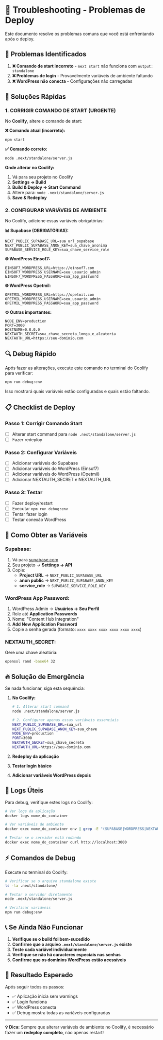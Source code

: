 # 🚨 Troubleshooting - Problemas de Deploy

Este documento resolve os problemas comuns que você está enfrentando após o deploy.

## 🎯 Problemas Identificados

1. **❌ Comando de start incorreto** - `next start` não funciona com `output: standalone`
2. **❌ Problemas de login** - Provavelmente variáveis de ambiente faltando
3. **❌ WordPress não conecta** - Configurações não carregadas

## 🔧 Soluções Rápidas

### 1. **CORRIGIR COMANDO DE START (URGENTE)**

No **Coolify**, altere o comando de start:

**❌ Comando atual (incorreto):**

```bash
npm start
```

**✅ Comando correto:**

```bash
node .next/standalone/server.js
```

**Onde alterar no Coolify:**

1. Vá para seu projeto no Coolify
2. **Settings → Build**
3. **Build & Deploy → Start Command**
4. Altere para: `node .next/standalone/server.js`
5. **Save & Redeploy**

### 2. **CONFIGURAR VARIÁVEIS DE AMBIENTE**

No Coolify, adicione essas variáveis obrigatórias:

**📊 Supabase (OBRIGATÓRIAS):**

```env
NEXT_PUBLIC_SUPABASE_URL=sua_url_supabase
NEXT_PUBLIC_SUPABASE_ANON_KEY=sua_chave_anonima
SUPABASE_SERVICE_ROLE_KEY=sua_chave_service_role
```

**🌐 WordPress Einsof7:**

```env
EINSOF7_WORDPRESS_URL=https://einsof7.com
EINSOF7_WORDPRESS_USERNAME=seu_usuario_admin
EINSOF7_WORDPRESS_PASSWORD=sua_app_password
```

**🌐 WordPress Opetmil:**

```env
OPETMIL_WORDPRESS_URL=https://opetmil.com
OPETMIL_WORDPRESS_USERNAME=seu_usuario_admin
OPETMIL_WORDPRESS_PASSWORD=sua_app_password
```

**⚙️ Outras importantes:**

```env
NODE_ENV=production
PORT=3000
HOSTNAME=0.0.0.0
NEXTAUTH_SECRET=sua_chave_secreta_longa_e_aleatoria
NEXTAUTH_URL=https://seu-dominio.com
```

## 🔍 Debug Rápido

Após fazer as alterações, execute este comando no terminal do Coolify para verificar:

```bash
npm run debug:env
```

Isso mostrará quais variáveis estão configuradas e quais estão faltando.

## 📋 Checklist de Deploy

### Passo 1: Corrigir Comando Start

- [ ] Alterar start command para `node .next/standalone/server.js`
- [ ] Fazer redeploy

### Passo 2: Configurar Variáveis

- [ ] Adicionar variáveis do Supabase
- [ ] Adicionar variáveis do WordPress (Einsof7)
- [ ] Adicionar variáveis do WordPress (Opetmil)
- [ ] Adicionar NEXTAUTH_SECRET e NEXTAUTH_URL

### Passo 3: Testar

- [ ] Fazer deploy/restart
- [ ] Executar `npm run debug:env`
- [ ] Tentar fazer login
- [ ] Testar conexão WordPress

## 🚀 Como Obter as Variáveis

### **Supabase:**

1. Vá para [supabase.com](https://supabase.com)
2. Seu projeto → **Settings → API**
3. Copie:
   - **Project URL** → `NEXT_PUBLIC_SUPABASE_URL`
   - **anon public** → `NEXT_PUBLIC_SUPABASE_ANON_KEY`
   - **service_role** → `SUPABASE_SERVICE_ROLE_KEY`

### **WordPress App Password:**

1. WordPress Admin → **Usuários → Seu Perfil**
2. Role até **Application Passwords**
3. Nome: "Content Hub Integration"
4. **Add New Application Password**
5. Copie a senha gerada (formato: `xxxx xxxx xxxx xxxx xxxx xxxx`)

### **NEXTAUTH_SECRET:**

Gere uma chave aleatória:

```bash
openssl rand -base64 32
```

## 🔥 Solução de Emergência

Se nada funcionar, siga esta sequência:

1. **No Coolify:**

   ```bash
   # 1. Alterar start command
   node .next/standalone/server.js

   # 2. Configurar apenas essas variáveis essenciais
   NEXT_PUBLIC_SUPABASE_URL=sua_url
   NEXT_PUBLIC_SUPABASE_ANON_KEY=sua_chave
   NODE_ENV=production
   PORT=3000
   NEXTAUTH_SECRET=sua_chave_secreta
   NEXTAUTH_URL=https://seu-dominio.com
   ```

2. **Redeploy da aplicação**

3. **Testar login básico**

4. **Adicionar variáveis WordPress depois**

## 🐛 Logs Úteis

Para debug, verifique estes logs no Coolify:

```bash
# Ver logs da aplicação
docker logs nome_do_container

# Ver variáveis de ambiente
docker exec nome_do_container env | grep -E "(SUPABASE|WORDPRESS|NEXTAUTH)"

# Testar se o servidor está rodando
docker exec nome_do_container curl http://localhost:3000
```

## ⚡ Comandos de Debug

Execute no terminal do Coolify:

```bash
# Verificar se o arquivo standalone existe
ls -la .next/standalone/

# Testar o servidor diretamente
node .next/standalone/server.js

# Verificar variáveis
npm run debug:env
```

## 📞 Se Ainda Não Funcionar

1. **Verifique se o build foi bem-sucedido**
2. **Confirme que o arquivo `.next/standalone/server.js` existe**
3. **Teste cada variável individualmente**
4. **Verifique se não há caracteres especiais nas senhas**
5. **Confirme que os domínios WordPress estão acessíveis**

## 🎯 Resultado Esperado

Após seguir todos os passos:

- ✅ Aplicação inicia sem warnings
- ✅ Login funciona
- ✅ WordPress conecta
- ✅ Debug mostra todas as variáveis configuradas

---

**💡 Dica:** Sempre que alterar variáveis de ambiente no Coolify, é necessário fazer um **redeploy completo**, não apenas restart!
